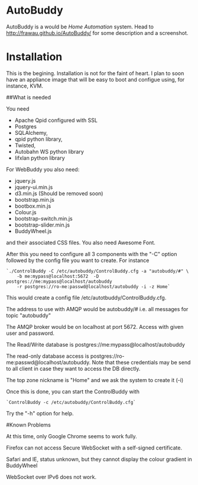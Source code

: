 # AutoBuddy

AutoBuddy is a would be *Home Automation* system. Head to http://frawau.github.io/AutoBuddy/ for some description and a screenshot.

# Installation

This is the begining. Installation is not for the faint of heart. I plan to soon have
an appliance image that will be easy to boot and configue using, for instance, KVM.

##What is needed

You need
 - Apache Qpid configured with SSL
 - Postgres
 - SQLAlchemy, 
 - qpid python library, 
 - Twisted, 
 - Autobahn WS python library
 - lifxlan python library
 
For WebBuddy you also need:
    
 - jquery.js
 - jquery-ui.min.js
 - d3.min.js  (Should be removed soon)
 - bootstrap.min.js
 - bootbox.min.js
 - Colour.js
 - bootstrap-switch.min.js
 - bootstrap-slider.min.js
 - BuddyWheel.js
 
and their associated CSS files. You also need Awesome Font.

After this you need to configure all 3 components with the "-C" option
followed by the config file you want to create. For instance

    `./ControlBuddy -C /etc/autobuddy/ControlBuddy.cfg -a "autobuddy/#" \
        -b me:mypass@localhost:5672  -D postgres://me:mypass@localhost/autobuddy
        -r postgres://ro-me:passwd@localhost/autobuddy -i -z Home`

This would create a config file /etc/autotbuddy/ControlBuddy.cfg.

The address to use with AMQP would be autobuddy/# i.e. all messages for topic "autobuddy"

The AMQP broker would be on localhost at port 5672. Access with given user and password.

The Read/Write database is postgres://me:mypass@localhost/autobuddy

The read-only database access is postgres://ro-me:passwd@localhost/autobuddy. Note that these credentials
may be send to all client in case they want to access the DB directly.

The top zone nickname is "Home" and we ask the system to create it (-i)

Once this is done, you can start the ControlBuddy with

    `ControlBuddy -c /etc/autobuddy/ControlBuddy.cfg`
    
Try the "-h" option for help.

#Known Problems

At this time, only Google Chrome seems to work fully.

Firefox can not access Secure WebSocket with a self-signed certificate.

Safari and IE, status unknown, but they cannot display the colour gradient in BuddyWheel

WebSocket over IPv6 does not work. 
